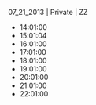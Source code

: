 07_21_2013 | Private | ZZ 
* 14:01:00
* 15:01:04
* 16:01:00
* 17:01:00
* 18:01:00
* 19:01:00
* 20:01:00
* 21:01:00
* 22:01:00
